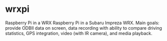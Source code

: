 # wrxpi
Raspberry Pi in a WRX
Raspberry Pi in a Subaru Impreza WRX. Main goals: provide ODBII data on screen, data recording with ability to 
compare driving statistics, GPS integration, video (with IR camera), and media playback. 
